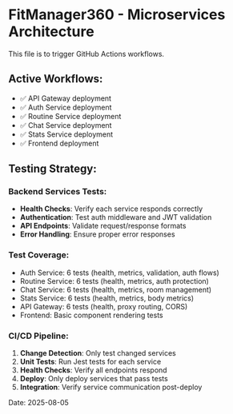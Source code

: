# FitManager360 - Microservices Architecture

This file is to trigger GitHub Actions workflows.

## Active Workflows:

- ✅ API Gateway deployment
- ✅ Auth Service deployment
- ✅ Routine Service deployment
- ✅ Chat Service deployment
- ✅ Stats Service deployment
- ✅ Frontend deployment

## Testing Strategy:

### Backend Services Tests:

- **Health Checks**: Verify each service responds correctly
- **Authentication**: Test auth middleware and JWT validation
- **API Endpoints**: Validate request/response formats
- **Error Handling**: Ensure proper error responses

### Test Coverage:

- Auth Service: 6 tests (health, metrics, validation, auth flows)
- Routine Service: 6 tests (health, metrics, auth protection)
- Chat Service: 6 tests (health, metrics, room management)
- Stats Service: 6 tests (health, metrics, body metrics)
- API Gateway: 6 tests (health, proxy routing, CORS)
- Frontend: Basic component rendering tests

### CI/CD Pipeline:

1. **Change Detection**: Only test changed services
2. **Unit Tests**: Run Jest tests for each service
3. **Health Checks**: Verify all endpoints respond
4. **Deploy**: Only deploy services that pass tests
5. **Integration**: Verify service communication post-deploy

Date: 2025-08-05
